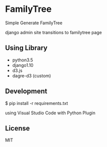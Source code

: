 # FamilyTree

Simple Generate FamilyTree

django admin site transitions to familytree page

## Using Library

* python3.5
* django1.10
* d3.js
* dagre-d3 (custom)

## Development

$ pip install -r requirements.txt

using Visual Studio Code with Python Plugin

## License
MIT

